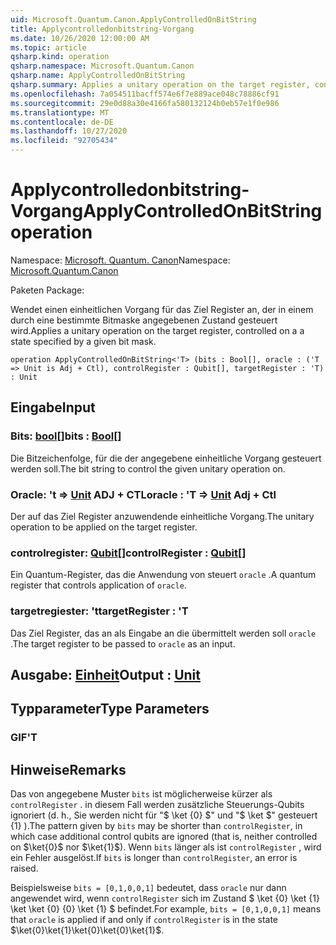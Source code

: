 ```yaml
---
uid: Microsoft.Quantum.Canon.ApplyControlledOnBitString
title: Applycontrolledonbitstring-Vorgang
ms.date: 10/26/2020 12:00:00 AM
ms.topic: article
qsharp.kind: operation
qsharp.namespace: Microsoft.Quantum.Canon
qsharp.name: ApplyControlledOnBitString
qsharp.summary: Applies a unitary operation on the target register, controlled on a a state specified by a given bit mask.
ms.openlocfilehash: 7a054511bacff574e6f7e889ace048c78886cf91
ms.sourcegitcommit: 29e0d88a30e4166fa580132124b0eb57e1f0e986
ms.translationtype: MT
ms.contentlocale: de-DE
ms.lasthandoff: 10/27/2020
ms.locfileid: "92705434"
---
```

# <a name="applycontrolledonbitstring-operation"></a><span data-ttu-id="86365-102">Applycontrolledonbitstring-Vorgang</span><span class="sxs-lookup"><span data-stu-id="86365-102">ApplyControlledOnBitString operation</span></span>

<span data-ttu-id="86365-103">Namespace: [Microsoft. Quantum. Canon](xref:Microsoft.Quantum.Canon)</span><span class="sxs-lookup"><span data-stu-id="86365-103">Namespace: [Microsoft.Quantum.Canon](xref:Microsoft.Quantum.Canon)</span></span>

<span data-ttu-id="86365-104">Paketen [](https://nuget.org/packages/)</span><span class="sxs-lookup"><span data-stu-id="86365-104">Package: [](https://nuget.org/packages/)</span></span>


<span data-ttu-id="86365-105">Wendet einen einheitlichen Vorgang für das Ziel Register an, der in einem durch eine bestimmte Bitmaske angegebenen Zustand gesteuert wird.</span><span class="sxs-lookup"><span data-stu-id="86365-105">Applies a unitary operation on the target register, controlled on a a state specified by a given bit mask.</span></span>

```qsharp
operation ApplyControlledOnBitString<'T> (bits : Bool[], oracle : ('T => Unit is Adj + Ctl), controlRegister : Qubit[], targetRegister : 'T) : Unit
```


## <a name="input"></a><span data-ttu-id="86365-106">Eingabe</span><span class="sxs-lookup"><span data-stu-id="86365-106">Input</span></span>

### <a name="bits--bool"></a><span data-ttu-id="86365-107">Bits: [bool](xref:microsoft.quantum.lang-ref.bool)[]</span><span class="sxs-lookup"><span data-stu-id="86365-107">bits : [Bool](xref:microsoft.quantum.lang-ref.bool)[]</span></span>

<span data-ttu-id="86365-108">Die Bitzeichenfolge, für die der angegebene einheitliche Vorgang gesteuert werden soll.</span><span class="sxs-lookup"><span data-stu-id="86365-108">The bit string to control the given unitary operation on.</span></span>


### <a name="oracle--t--unit-adj--ctl"></a><span data-ttu-id="86365-109">Oracle: 't => [Unit](xref:microsoft.quantum.lang-ref.unit) ADJ + CTL</span><span class="sxs-lookup"><span data-stu-id="86365-109">oracle : 'T => [Unit](xref:microsoft.quantum.lang-ref.unit) Adj + Ctl</span></span>

<span data-ttu-id="86365-110">Der auf das Ziel Register anzuwendende einheitliche Vorgang.</span><span class="sxs-lookup"><span data-stu-id="86365-110">The unitary operation to be applied on the target register.</span></span>


### <a name="controlregister--qubit"></a><span data-ttu-id="86365-111">controlregister: [Qubit](xref:microsoft.quantum.lang-ref.qubit)[]</span><span class="sxs-lookup"><span data-stu-id="86365-111">controlRegister : [Qubit](xref:microsoft.quantum.lang-ref.qubit)[]</span></span>

<span data-ttu-id="86365-112">Ein Quantum-Register, das die Anwendung von steuert `oracle` .</span><span class="sxs-lookup"><span data-stu-id="86365-112">A quantum register that controls application of `oracle`.</span></span>


### <a name="targetregister--t"></a><span data-ttu-id="86365-113">targetregiester: 't</span><span class="sxs-lookup"><span data-stu-id="86365-113">targetRegister : 'T</span></span>

<span data-ttu-id="86365-114">Das Ziel Register, das an als Eingabe an die übermittelt werden soll `oracle` .</span><span class="sxs-lookup"><span data-stu-id="86365-114">The target register to be passed to `oracle` as an input.</span></span>



## <a name="output--unit"></a><span data-ttu-id="86365-115">Ausgabe: [Einheit](xref:microsoft.quantum.lang-ref.unit)</span><span class="sxs-lookup"><span data-stu-id="86365-115">Output : [Unit](xref:microsoft.quantum.lang-ref.unit)</span></span>



## <a name="type-parameters"></a><span data-ttu-id="86365-116">Typparameter</span><span class="sxs-lookup"><span data-stu-id="86365-116">Type Parameters</span></span>

### <a name="t"></a><span data-ttu-id="86365-117">GIF</span><span class="sxs-lookup"><span data-stu-id="86365-117">'T</span></span>



## <a name="remarks"></a><span data-ttu-id="86365-118">Hinweise</span><span class="sxs-lookup"><span data-stu-id="86365-118">Remarks</span></span>

<span data-ttu-id="86365-119">Das von angegebene Muster `bits` ist möglicherweise kürzer als `controlRegister` . in diesem Fall werden zusätzliche Steuerungs-Qubits ignoriert (d. h., Sie werden nicht für "$ \ket {0} $" und "$ \ket $" gesteuert {1} ).</span><span class="sxs-lookup"><span data-stu-id="86365-119">The pattern given by `bits` may be shorter than `controlRegister`, in which case additional control qubits are ignored (that is, neither controlled on $\ket{0}$ nor $\ket{1}$).</span></span>
<span data-ttu-id="86365-120">Wenn `bits` länger als ist `controlRegister` , wird ein Fehler ausgelöst.</span><span class="sxs-lookup"><span data-stu-id="86365-120">If `bits` is longer than `controlRegister`, an error is raised.</span></span>

<span data-ttu-id="86365-121">Beispielsweise `bits = [0,1,0,0,1]` bedeutet, dass `oracle` nur dann angewendet wird, wenn `controlRegister` sich im Zustand $ \ket {0} \ket {1} \ket \ket {0} {0} \ket {1} $ befindet.</span><span class="sxs-lookup"><span data-stu-id="86365-121">For example, `bits = [0,1,0,0,1]` means that `oracle` is applied if and only if `controlRegister` is in the state $\ket{0}\ket{1}\ket{0}\ket{0}\ket{1}$.</span></span>